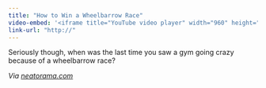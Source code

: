 ```yaml
---
title: "How to Win a Wheelbarrow Race"
video-embed: '<iframe title="YouTube video player" width="960" height="750" src="http://www.youtube.com/embed/rqOtKxQ8xpw?rel=0&hd=1" frameborder="0" allowfullscreen></iframe>'
link-url: "http://"
---
```

<p>Seriously though, when was the last time you saw a gym going crazy because of a wheelbarrow race?</p>
<p><em>Via <a href="http://www.neatorama.com/2011/04/19/how-to-win-a-wheelbarrow-race/">neatorama.com</a></em></p>
